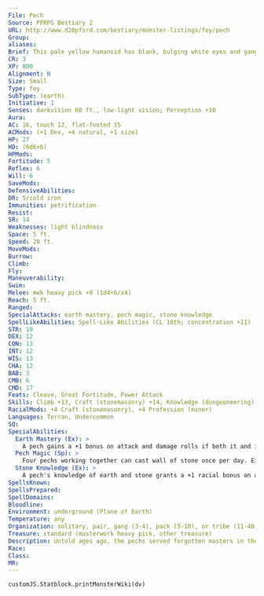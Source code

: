 ```yaml
---
File: Pech
Source: PFRPG Bestiary 2
URL: http://www.d20pfsrd.com/bestiary/monster-listings/fey/pech
Group: 
aliases: 
Brief: This pale yellow humanoid has blank, bulging white eyes and gangly arms and legs. It clutches a pickaxe in its knobby hands.
CR: 3
XP: 800
Alignment: N
Size: Small
Type: fey
SubType: (earth)
Initiative: 1
Senses: darkvision 60 ft., low-light vision; Perception +10
Aura: 
AC: 16, touch 12, flat-footed 15
ACMods: (+1 Dex, +4 natural, +1 size)
HP: 27
HD: (6d6+6)
HPMods: 
Fortitude: 5
Reflex: 6
Will: 6
SaveMods: 
DefensiveAbilities: 
DR: 5/cold iron
Immunities: petrification
Resist: 
SR: 14
Weaknesses: light blindness
Space: 5 ft.
Speed: 20 ft.
MoveMods: 
Burrow: 
Climb: 
Fly: 
Maneuverability: 
Swim: 
Melee: mwk heavy pick +9 (1d4+6/x4)
Reach: 5 ft.
Ranged: 
SpecialAttacks: earth mastery, pech magic, stone knowledge
SpellLikeAbilities: Spell-Like Abilities (CL 10th; concentration +11)   3/day-stone shape, stone tell
STR: 19
DEX: 12
CON: 13
INT: 12
WIS: 13
CHA: 12
BAB: 3
CMB: 6
CMD: 17
Feats: Cleave, Great Fortitude, Power Attack
Skills: Climb +13, Craft (stonemasonry) +14, Knowledge (dungeoneering) +10, Knowledge (engineering) +10, Perception +10, Profession (miner) +14, Stealth +14
RacialMods: +4 Craft (stonemasonry), +4 Profession (miner)
Languages: Terran, Undercommon
SQ: 
SpecialAbilities:
  Earth Mastery (Ex): >
    A pech gains a +1 bonus on attack and damage rolls if both it and its foes are touching the ground. If an opponent is airborne or waterborne, the pech takes a -4 penalty on attack and damage rolls. These modifiers are not precalculated into the statistics here.
  Pech Magic (Sp): >
    Four pechs working together can cast wall of stone once per day. Eight pechs working together can cast stone to flesh (DC 17) once per day. These spell-like abilities function at CL 10th. Each pech must use a full-round action to take part in the casting. The save DCs are modified by the highest Charisma modifier in the group.
  Stone Knowledge (Ex): >
    A pech's knowledge of earth and stone grants a +1 racial bonus on attack and damage rolls and the benefits of the Improved Critical feat against creatures and objects made of stone or earth or with the earth subtype. Knowledge (dungeoneering), Knowledge (engineering) and Profession (miner) are always class skills for a pech.
SpellsKnown: 
SpellsPrepared: 
SpellDomains: 
Bloodline: 
Environment: underground (Plane of Earth)
Temperature: any
Organization: solitary, pair, gang (3-4), pack (5-10), or tribe (11-40 plus 50% noncombatants, 1-4 fighters of 2nd-4th level, and 1-2 druids of 2nd-4th level)
Treasure: standard (masterwork heavy pick, other treasure)
Description: Untold ages ago, the pechs served forgotten masters in the deepest caverns of the world. In time, their masters moved on, leaving the pechs bereft of guidance. Some sought refuge in seemingly safer tunnels nearer the surface. The unspeakable horrors they encountered there transformed them into derros over the course of several generations. Those pechs that stayed close to their ancestral caverns survive to this day, though in such small numbers and in such isolation that few of the surface world know of their existence.  Pechs are skilled miners and stonemasons, and are at times employed or enslaved as such by other subterranean races. They have learned to hide the entrances to their lairs most carefully, blending their narrow entranceways into the living rock such that they can only be seen from exactly the right angle. When interlopers do find a pech's lair, they are met with open arms, friendly advice, and a firm insistence that the pech is to be left alone.  The typical pech stands only 3-1/2 feet tall, but its dense flesh gives it a weight of 100 pounds.
Race: 
Class: 
MR: 
---
```

```dataviewjs
customJS.Statblock.printMonsterWiki(dv)
```
